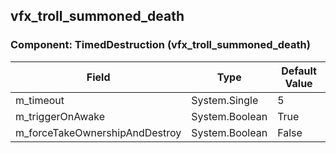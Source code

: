 ## vfx_troll_summoned_death

### Component: TimedDestruction (vfx_troll_summoned_death)

|Field|Type|Default Value|
|-----|----|-------------|
|m_timeout|System.Single|5|
|m_triggerOnAwake|System.Boolean|True|
|m_forceTakeOwnershipAndDestroy|System.Boolean|False|

